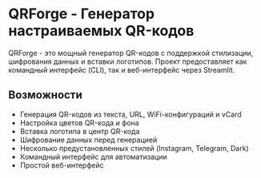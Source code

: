 # QRForge - Генератор настраиваемых QR-кодов

QRForge - это мощный генератор QR-кодов с поддержкой стилизации, шифрования данных и вставки логотипов. Проект предоставляет как командный интерфейс (CLI), так и веб-интерфейс через Streamlit.

## Возможности

- Генерация QR-кодов из текста, URL, WiFi-конфигураций и vCard
- Настройка цветов QR-кода и фона
- Вставка логотипа в центр QR-кода
- Шифрование данных перед генерацией
- Несколько предустановленных стилей (Instagram, Telegram, Dark)
- Командный интерфейс для автоматизации
- Простой веб-интерфейс

